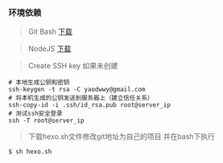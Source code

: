 ### 环境依赖

> Git Bash [下载](https://git-scm.com/downloads)
 
> NodeJS [下载](https://nodejs.org/en/download/)

> Create SSH key 如果未创建
    
    # 本地生成公钥和密钥
    ssh-keygen -t rsa -C yaodwwy@gmail.com
    # 将本机生成的公钥发送到服务器上（建立信任关系）
    ssh-copy-id -i .ssh/id_rsa.pub root@server_ip
    # 测试ssh安全登录
    ssh -T root@server_ip
    
>下载hexo.sh文件修改git地址为自己的项目 并在bash下执行 
 
    $ sh hexo.sh
